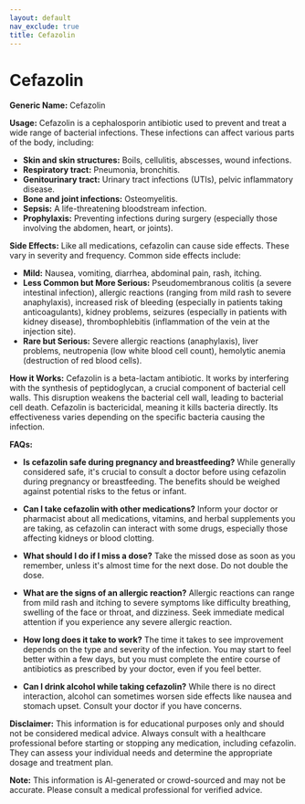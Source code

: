 ```yaml
---
layout: default
nav_exclude: true
title: Cefazolin
---
```


# Cefazolin

**Generic Name:** Cefazolin

**Usage:** Cefazolin is a cephalosporin antibiotic used to prevent and treat a wide range of bacterial infections.  These infections can affect various parts of the body, including:

* **Skin and skin structures:**  Boils, cellulitis, abscesses, wound infections.
* **Respiratory tract:** Pneumonia, bronchitis.
* **Genitourinary tract:** Urinary tract infections (UTIs), pelvic inflammatory disease.
* **Bone and joint infections:** Osteomyelitis.
* **Sepsis:** A life-threatening bloodstream infection.
* **Prophylaxis:** Preventing infections during surgery (especially those involving the abdomen, heart, or joints).


**Side Effects:**  Like all medications, cefazolin can cause side effects.  These vary in severity and frequency. Common side effects include:

* **Mild:** Nausea, vomiting, diarrhea, abdominal pain, rash, itching.
* **Less Common but More Serious:**  Pseudomembranous colitis (a severe intestinal infection), allergic reactions (ranging from mild rash to severe anaphylaxis), increased risk of bleeding (especially in patients taking anticoagulants), kidney problems, seizures (especially in patients with kidney disease), thrombophlebitis (inflammation of the vein at the injection site).
* **Rare but Serious:**  Severe allergic reactions (anaphylaxis), liver problems, neutropenia (low white blood cell count), hemolytic anemia (destruction of red blood cells).


**How it Works:** Cefazolin is a beta-lactam antibiotic.  It works by interfering with the synthesis of peptidoglycan, a crucial component of bacterial cell walls.  This disruption weakens the bacterial cell wall, leading to bacterial cell death.  Cefazolin is bactericidal, meaning it kills bacteria directly.  Its effectiveness varies depending on the specific bacteria causing the infection.


**FAQs:**

* **Is cefazolin safe during pregnancy and breastfeeding?**  While generally considered safe, it's crucial to consult a doctor before using cefazolin during pregnancy or breastfeeding.  The benefits should be weighed against potential risks to the fetus or infant.

* **Can I take cefazolin with other medications?**  Inform your doctor or pharmacist about all medications, vitamins, and herbal supplements you are taking, as cefazolin can interact with some drugs, especially those affecting kidneys or blood clotting.

* **What should I do if I miss a dose?**  Take the missed dose as soon as you remember, unless it's almost time for the next dose.  Do not double the dose.

* **What are the signs of an allergic reaction?**  Allergic reactions can range from mild rash and itching to severe symptoms like difficulty breathing, swelling of the face or throat, and dizziness.  Seek immediate medical attention if you experience any severe allergic reaction.

* **How long does it take to work?**  The time it takes to see improvement depends on the type and severity of the infection.  You may start to feel better within a few days, but you must complete the entire course of antibiotics as prescribed by your doctor, even if you feel better.

* **Can I drink alcohol while taking cefazolin?**  While there is no direct interaction, alcohol can sometimes worsen side effects like nausea and stomach upset.  Consult your doctor if you have concerns.


**Disclaimer:** This information is for educational purposes only and should not be considered medical advice.  Always consult with a healthcare professional before starting or stopping any medication, including cefazolin.  They can assess your individual needs and determine the appropriate dosage and treatment plan.


**Note:** This information is AI-generated or crowd-sourced and may not be accurate. Please consult a medical professional for verified advice.